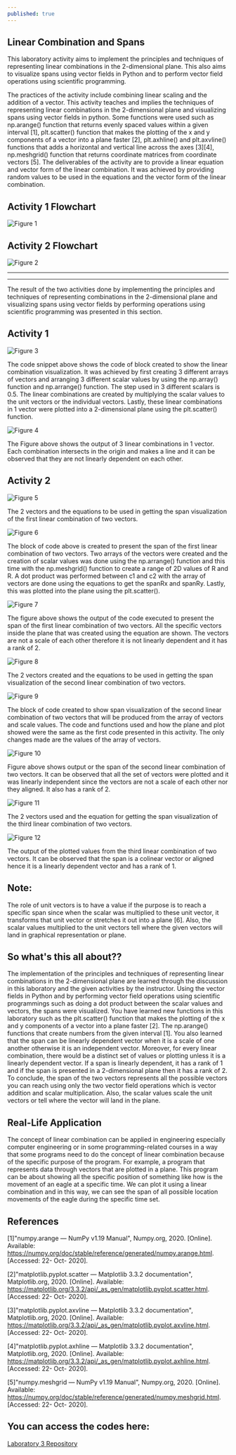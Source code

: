 ```yaml
---
published: true
---
```

## Linear Combination and Spans

This laboratory activity aims to implement the principles and techniques of representing linear combinations in the 2-dimensional plane. This also aims to visualize spans using vector fields in Python and to perform vector field operations using scientific programming.

The practices of the activity include combining linear scaling and the addition of a vector. This activity teaches and implies the techniques of representing linear combinations in the 2-dimensional plane and visualizing spans using vector fields in python. Some functions were used such as np.arange() function that returns evenly spaced values within a given interval [1], plt.scatter() function that makes the plotting of the x and y components of a vector into a plane faster [2], plt.axhline() and plt.axvline() functions that adds a horizontal and vertical line across the axes [3][4], np.meshgrid() function that returns coordinate matrices from coordinate vectors [5]. The deliverables of the activity are to provide a linear equation and vector form of the linear combination. It was achieved by providing random values to be used in the equations and the vector form of the linear combination. 

## Activity 1 Flowchart

![Figure 1]({{site.baseurl}}/images/LAB3.1.jpg)

## Activity 2 Flowchart

![Figure 2]({{site.baseurl}}/images/LAB3.2.jpg)

---

***

The result of the two activities done by implementing the principles and techniques of representing combinations in the 2-dimensional plane and visualizing spans using vector fields by performing operations using scientific programming was presented in this section.

## Activity 1

![Figure 3]({{site.baseurl}}/images/LAB3.3.jpg)

The code snippet above shows the code of block created to show the linear combination visualization. It was achieved by first creating 3 different arrays of vectors and arranging 3 different scalar values by using the np.array() function and np.arrange() function. The step used in 3 different scalars is 0.5. The linear combinations are created by multiplying the scalar values to the unit vectors or the individual vectors. Lastly, these linear combinations in 1 vector were plotted into a 2-dimensional plane using the plt.scatter() function.

![Figure 4]({{site.baseurl}}/images/LAB3.4.jpg)

The Figure above shows the output of 3 linear combinations in 1 vector. Each combination intersects in the origin and makes a line and it can be observed that they are not linearly dependent on each other.


## Activity 2

![Figure 5]({{site.baseurl}}/images/LAB3.5.jpg)

The 2 vectors and the equations to be used in getting the span visualization of the first linear combination of two vectors.

![Figure 6]({{site.baseurl}}/images/LAB3.6.jpg)

The block of code above is created to present the span of the first linear combination of two vectors. Two arrays of the vectors were created and the creation of scalar values was done using the np.arrange() function and this time with the np.meshgrid() function to create a range of 2D values of R and R. A dot product was performed between c1 and c2 with the array of vectors are done using the equations to get the spanRx and spanRy. Lastly, this was plotted into the plane using the plt.scatter().

![Figure 7]({{site.baseurl}}/images/LAB3.7.jpg)

The figure above shows the output of the code executed to present the span of the first linear combination of two vectors. All the specific vectors inside the plane that was created using the equation are shown. The vectors are not a scale of each other therefore it is not linearly dependent and it has a rank of 2.

![Figure 8]({{site.baseurl}}/images/LAB3.8.jpg)

The 2 vectors created and the equations to be used in getting the span visualization of the second linear combination of two vectors.

![Figure 9]({{site.baseurl}}/images/LAB3.9.jpg)

The block of code created to show span visualization of the second linear combination of two vectors that will be produced from the array of vectors and scale values. The code and functions used and how the plane and plot showed were the same as the first code presented in this activity. The only changes made are the values of the array of vectors.

![Figure 10]({{site.baseurl}}/images/LAB3.10.jpg)

Figure above shows output or the span of the second linear combination of two vectors. It can be observed that all the set of vectors were plotted and it was linearly independent since the vectors are not a scale of each other nor they aligned. It also has a rank of 2.

![Figure 11]({{site.baseurl}}/images/LAB3.11.jpg)

The 2 vectors used and the equation for getting the span visualization of the third linear combination of two vectors.

![Figure 12]({{site.baseurl}}/images/LAB3.12.jpg)

The output of the plotted values from the third linear combination of two vectors. It can be observed that the span is a colinear vector or aligned hence it is a linearly dependent vector and has a rank of 1.

## Note:

The role of unit vectors is to have a value if the purpose is to reach a specific span since when the scalar was multiplied to these unit vector, it transforms that unit vector or stretches it out into a plane [6]. Also, the scalar values multiplied to the unit vectors tell where the given vectors will land in graphical representation or plane.

## So what's this all about??

The implementation of the principles and techniques of representing linear combinations in the 2-dimensional plane are learned through the discussion in this laboratory and the given activities by the instructor. Using the vector fields in Python and by performing vector field operations using scientific programmings such as doing a dot product between the scalar values and vectors, the spans were visualized. You have learned new functions in this laboratory such as the plt.scatter() function that makes the plotting of the x and y components of a vector into a plane faster [2]. The np.arange() functions that create numbers from the given interval [1]. You also learned that the span can be linearly dependent vector when it is a scale of one another otherwise it is an independent vector. Moreover, for every linear combination, there would be a distinct set of values or plotting unless it is a linearly dependent vector. If a span is linearly dependent, it has a rank of 1 and if the span is presented in a 2-dimensional plane then it has a rank of 2. To conclude, the span of the two vectors represents all the possible vectors you can reach using only the two vector field operations which is vector addition and scalar multiplication. Also, the scalar values scale the unit vectors or tell where the vector will land in the plane.

## Real-Life Application

The concept of linear combination can be applied in engineering especially computer engineering or in some programming-related courses in a way that some programs need to do the concept of linear combination because of the specific purpose of the program. For example, a program that represents data through vectors that are plotted in a plane. This program can be about showing all the specific position of something like how is the movement of an eagle at a specific time. We can plot it using a linear combination and in this way, we can see the span of all possible location movements of the eagle during the specific time set.

## References

[1]"numpy.arange — NumPy v1.19 Manual", Numpy.org, 2020. [Online]. Available: https://numpy.org/doc/stable/reference/generated/numpy.arange.html. [Accessed: 22- Oct- 2020].

[2]"matplotlib.pyplot.scatter — Matplotlib 3.3.2 documentation", Matplotlib.org, 2020. [Online]. Available: https://matplotlib.org/3.3.2/api/_as_gen/matplotlib.pyplot.scatter.html. [Accessed: 22- Oct- 2020].

[3]"matplotlib.pyplot.axvline — Matplotlib 3.3.2 documentation", Matplotlib.org, 2020. [Online]. Available: https://matplotlib.org/3.3.2/api/_as_gen/matplotlib.pyplot.axvline.html. [Accessed: 22- Oct- 2020].

[4]"matplotlib.pyplot.axhline — Matplotlib 3.3.2 documentation", Matplotlib.org, 2020. [Online]. Available: https://matplotlib.org/3.3.2/api/_as_gen/matplotlib.pyplot.axhline.html. [Accessed: 22- Oct- 2020].

[5]"numpy.meshgrid — NumPy v1.19 Manual", Numpy.org, 2020. [Online]. Available: https://numpy.org/doc/stable/reference/generated/numpy.meshgrid.html. [Accessed: 22- Oct- 2020].


## You can access the codes here:

[Laboratory 3 Repository](https://github.com/RovilSurioJr/Laboratory-3)
